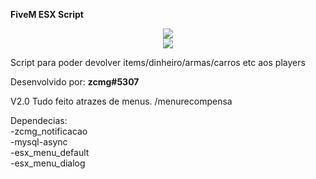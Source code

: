 **FiveM ESX Script**

<div align="center">
<img src="https://cdn.discordapp.com/attachments/859508698879885312/995762088251240589/unknown.png"/></br>
<img src="https://cdn.discordapp.com/attachments/859508698879885312/995762165774565426/unknown.png"/>
</div>

Script para poder devolver items/dinheiro/armas/carros etc aos players

Desenvolvido por: **zcmg#5307**

V2.0
Tudo feito atrazes de menus.
/menurecompensa

Dependecias:</br>
-zcmg_notificacao</br>
-mysql-async</br>
-esx_menu_default</br>
-esx_menu_dialog</br>
